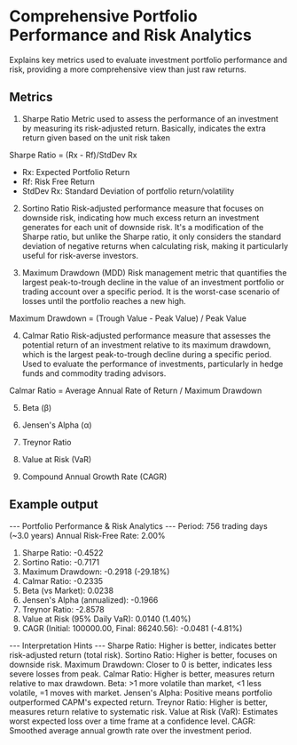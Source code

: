 # Comprehensive Portfolio Performance and Risk Analytics
Explains key metrics used to evaluate investment portfolio performance and risk, providing a more comprehensive view than just raw returns.

## Metrics
1. Sharpe Ratio
Metric used to assess the performance of an investment by measuring its risk-adjusted return. Basically, indicates the extra return given based on the unit risk taken

Sharpe Ratio = (Rx - Rf)/StdDev Rx

- Rx: Expected Portfolio Return
- Rf: Risk Free Return
- StdDev Rx: Standard Deviation of portfolio return/volatility
  
2. Sortino Ratio
Risk-adjusted performance measure that focuses on downside risk, indicating how much excess return an investment generates for each unit of downside risk. It's a modification of the Sharpe ratio, but unlike the Sharpe ratio, it only considers the standard deviation of negative returns when calculating risk, making it particularly useful for risk-averse investors.

3. Maximum Drawdown (MDD)
Risk management metric that quantifies the largest peak-to-trough decline in the value of an investment portfolio or trading account over a specific period. It is the worst-case scenario of losses until the portfolio reaches a new high.

Maximum Drawdown = (Trough Value - Peak Value) / Peak Value 

4. Calmar Ratio
Risk-adjusted performance measure that assesses the potential return of an investment relative to its maximum drawdown, which is the largest peak-to-trough decline during a specific period. Used to evaluate the performance of investments, particularly in hedge funds and commodity trading advisors.

Calmar Ratio = Average Annual Rate of Return / Maximum Drawdown

5. Beta (β)

6. Jensen's Alpha (α)

7. Treynor Ratio

8. Value at Risk (VaR)

9. Compound Annual Growth Rate (CAGR)

## Example output
--- Portfolio Performance & Risk Analytics ---
Period: 756 trading days (~3.0 years)
Annual Risk-Free Rate: 2.00%

1. Sharpe Ratio: -0.4522
2. Sortino Ratio: -0.7171
3. Maximum Drawdown: -0.2918 (-29.18%)
4. Calmar Ratio: -0.2335
5. Beta (vs Market): 0.0238
6. Jensen's Alpha (annualized): -0.1966
7. Treynor Ratio: -2.8578
8. Value at Risk (95% Daily VaR): 0.0140 (1.40%)
9. CAGR (Initial: 100000.00, Final: 86240.56): -0.0481 (-4.81%)

--- Interpretation Hints ---
Sharpe Ratio: Higher is better, indicates better risk-adjusted return (total risk).
Sortino Ratio: Higher is better, focuses on downside risk.
Maximum Drawdown: Closer to 0 is better, indicates less severe losses from peak.
Calmar Ratio: Higher is better, measures return relative to max drawdown.
Beta: >1 more volatile than market, <1 less volatile, =1 moves with market.
Jensen's Alpha: Positive means portfolio outperformed CAPM's expected return.
Treynor Ratio: Higher is better, measures return relative to systematic risk.
Value at Risk (VaR): Estimates worst expected loss over a time frame at a confidence level.
CAGR: Smoothed average annual growth rate over the investment period.
